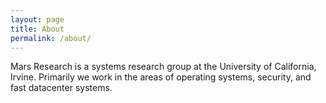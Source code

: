 ```yaml
---
layout: page
title: About
permalink: /about/
---
```


Mars Research is a systems research group at the University of California, Irvine. Primarily we work in the areas of operating systems, security, and 
fast datacenter systems. 




